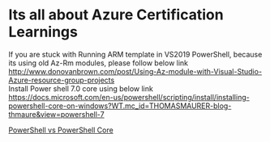 # Its all about Azure Certification Learnings

If you are stuck with Running ARM template in VS2019 PowerShell, because its using old Az-Rm modules, please follow below link  
http://www.donovanbrown.com/post/Using-Az-module-with-Visual-Studio-Azure-resource-group-projects   
Install Power shell 7.0 core using below link  
https://docs.microsoft.com/en-us/powershell/scripting/install/installing-powershell-core-on-windows?WT.mc_id=THOMASMAURER-blog-thmaure&view=powershell-7

[PowerShell vs PowerShell Core](https://devblogs.microsoft.com/powershell/powershell-core-6-0-generally-available-ga-and-supported/)
